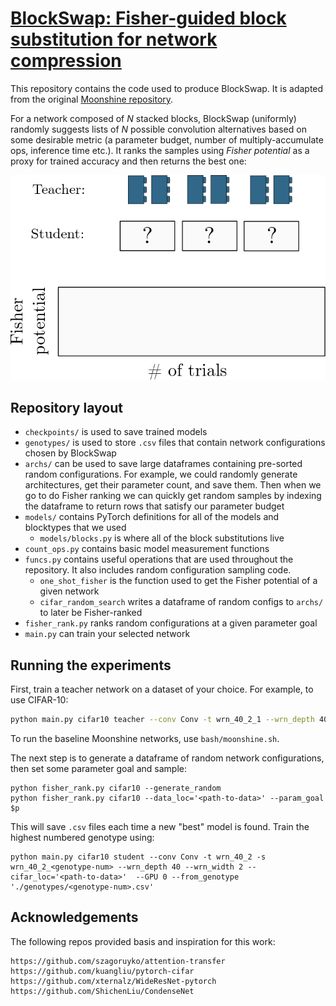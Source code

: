 # [BlockSwap: Fisher-guided block substitution for network compression](https://arxiv.org)

This repository contains the code used to produce BlockSwap.
It is adapted from the original [Moonshine repository](https://github.com/BayesWatch/pytorch-moonshine).

For a network composed of *N* stacked blocks, BlockSwap (uniformly) randomly suggests lists of *N* possible convolution alternatives based on some desirable metric (a parameter budget, number of multiply-accumulate ops, inference time etc.). It ranks the samples using *Fisher potential* as a proxy for trained accuracy and then returns the best one:

![alt text](search.gif)

## Repository layout
- `checkpoints/` is used to save trained models
- `genotypes/` is used to store `.csv` files that contain network configurations chosen by BlockSwap
- `archs/` can be used to save large dataframes containing pre-sorted random configurations. For example, we could randomly generate architectures, get their parameter count, and save them. Then when we go to do Fisher ranking we can quickly get random samples by indexing the dataframe to return rows that satisfy our parameter budget
- `models/` contains PyTorch definitions for all of the models and blocktypes that we used
    - `models/blocks.py` is where all of the block substitutions live
- `count_ops.py` contains basic model measurement functions
- `funcs.py` contains useful operations that are used throughout the repository. It also includes random configuration sampling code.
    - `one_shot_fisher` is the function used to get the Fisher potential of a given network
    - `cifar_random_search` writes a dataframe of random configs to `archs/` to later be Fisher-ranked
- `fisher_rank.py` ranks random configurations at a given parameter goal
- `main.py` can train your selected network

## Running the experiments
First, train a teacher network on a dataset of your choice. For example, to use CIFAR-10:
```bash
python main.py cifar10 teacher --conv Conv -t wrn_40_2_1 --wrn_depth 40 --wrn_width 2 --cifar_loc='<path-to-data>' --GPU '0,1'
```

To run the baseline Moonshine networks, use `bash/moonshine.sh`.

The next step is to generate a dataframe of random network configurations, then set some parameter goal and sample:
```
python fisher_rank.py cifar10 --generate_random
python fisher_rank.py cifar10 --data_loc='<path-to-data>' --param_goal $p
```
This will save `.csv` files each time a new "best" model is found. Train the highest numbered genotype using:
```
python main.py cifar10 student --conv Conv -t wrn_40_2 -s wrn_40_2_<genotype-num> --wrn_depth 40 --wrn_width 2 --cifar_loc='<path-to-data>'  --GPU 0 --from_genotype './genotypes/<genotype-num>.csv'
```

## Acknowledgements

The following repos provided basis and inspiration for this work:

```
https://github.com/szagoruyko/attention-transfer
https://github.com/kuangliu/pytorch-cifar
https://github.com/xternalz/WideResNet-pytorch
https://github.com/ShichenLiu/CondenseNet
```
